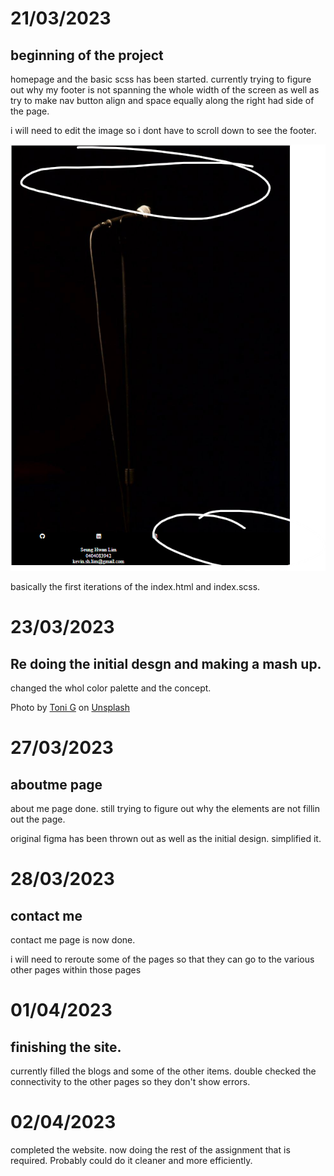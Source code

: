 <!-- box sizing: border box in css to make sure it doesnt scroll horizontally -->

# 21/03/2023

## beginning of the project

homepage and the basic scss has been started. currently trying to figure out why my footer is not spanning the whole width of the screen as well as try to make nav button align and space equally along the right had side of the page.

i will need to edit the image so i dont have to scroll down to see the footer. 

![first draft](./docs/screenshot1.png)

basically the first iterations of the index.html and index.scss.

# 23/03/2023

## Re doing the initial desgn and making a mash up.

changed the whol color palette and the concept.

Photo by <a href="https://unsplash.com/@ton1_g?utm_source=unsplash&utm_medium=referral&utm_content=creditCopyText">Toni G</a> on <a href="https://unsplash.com/photos/4I9mhwxWF9I?utm_source=unsplash&utm_medium=referral&utm_content=creditCopyText">Unsplash</a>

# 27/03/2023

## aboutme page

about me page done. still trying to figure out why the elements are not fillin out the page.

original figma has been thrown out as well as the initial design. simplified it.

# 28/03/2023

## contact me 

contact me page is now done.

i will need to reroute some of the pages so that they can go to the various other pages within those pages


# 01/04/2023

## finishing the site. 

currently filled the blogs and some of the other items. double checked the connectivity to the other pages so they don't show errors.

# 02/04/2023

completed the website. now doing the rest of the assignment that is required. Probably could do it cleaner and more efficiently.

